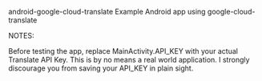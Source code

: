 android-google-cloud-translate
Example Android app using google-cloud-translate

NOTES:

Before testing the app, replace MainActivity.API_KEY with your actual Translate API Key.
This is by no means a real world application. I strongly discourage you from saving your API_KEY in plain sight.
